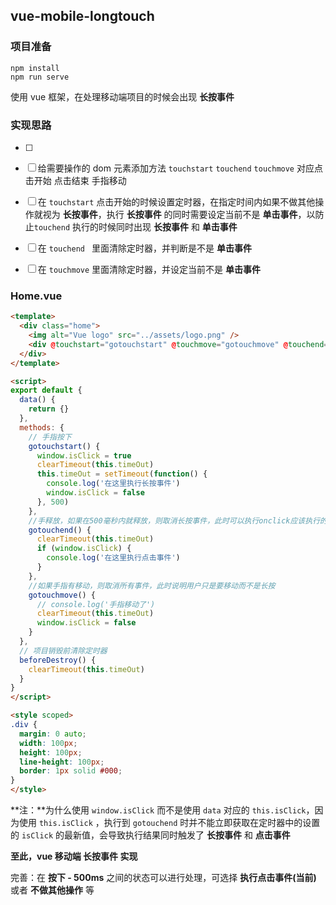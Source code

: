 ## vue-mobile-longtouch

### 项目准备
```
npm install
npm run serve
```

使用 vue 框架，在处理移动端项目的时候会出现 **长按事件** 

### 实现思路

- [ ] 

- [ ] 给需要操作的 dom 元素添加方法 `touchstart` `touchend` `touchmove` 对应点击开始 点击结束 手指移动
- [ ] 在 `touchstart` 点击开始的时候设置定时器，在指定时间内如果不做其他操作就视为 **长按事件**，执行 **长按事件** 的同时需要设定当前不是 **单击事件**，以防止`touchend` 执行的时候同时出现 **长按事件** 和 **单击事件**
- [ ] 在 `touchend ` 里面清除定时器，并判断是不是 **单击事件**
- [ ] 在 `touchmove` 里面清除定时器，并设定当前不是 **单击事件**

### Home.vue

```html
<template>
  <div class="home">
    <img alt="Vue logo" src="../assets/logo.png" />
    <div @touchstart="gotouchstart" @touchmove="gotouchmove" @touchend="gotouchend" class="div">按钮</div>
  </div>
</template>

<script>
export default {
  data() {
    return {}
  },
  methods: {
    // 手指按下
    gotouchstart() {
      window.isClick = true
      clearTimeout(this.timeOut)
      this.timeOut = setTimeout(function() {
        console.log('在这里执行长按事件')
        window.isClick = false
      }, 500)
    },
    //手释放，如果在500毫秒内就释放，则取消长按事件，此时可以执行onclick应该执行的事件
    gotouchend() {
      clearTimeout(this.timeOut)
      if (window.isClick) {
        console.log('在这里执行点击事件')
      }
    },
    //如果手指有移动，则取消所有事件，此时说明用户只是要移动而不是长按
    gotouchmove() {
      // console.log('手指移动了')
      clearTimeout(this.timeOut)
      window.isClick = false
    }
  },
  // 项目销毁前清除定时器
  beforeDestroy() {
    clearTimeout(this.timeOut)
  }
}
</script>

<style scoped>
.div {
  margin: 0 auto;
  width: 100px;
  height: 100px;
  line-height: 100px;
  border: 1px solid #000;
}
</style>

```

**注：**为什么使用 `window.isClick` 而不是使用 `data` 对应的 `this.isClick`，因为使用 `this.isClick` ，执行到 `gotouchend` 时并不能立即获取在定时器中的设置的 `isClick` 的最新值，会导致执行结果同时触发了 **长按事件** 和 **点击事件**

**至此，vue 移动端 长按事件 实现**

完善：在 **按下 - 500ms** 之间的状态可以进行处理，可选择 **执行点击事件(当前)** 或者 **不做其他操作** 等

